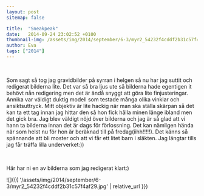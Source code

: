 ```yaml
---
layout: post
sitemap: false

title:  "Sneakpeak"
date:   2014-09-24 23:02:52 +0100
thumbnail-img: /assets/img/2014/september/6-3/myr2_54232f4cddf2b31c57f4af29.jpg
author: Eva
tags: ["2014"]
---
```


 




Som sagt så tog jag gravidbilder på syrran i helgen så nu har jag suttit och redigerat bilderna lite. Det var så bra ljus ute så bilderna hade egentigen it behövt nån redigering men det är ändå snyggt att göra lite finjusteringar. Annika var väldigt duktig modell som testade många olika vinklar och ansiktsuttryck. Mitt objektiv är lite hackig när man ska ställa skärpan så det kan ta ett tag innan jag hittar den så hon fick hålla minen länge ibland men det gick bra. Jag blev väldigt nöjd över bilderna och jag är så glad att vi hann ta bilderna innan det är dags för förlossning. Det kan nämligen hända när som helst nu för hon är beräknad till på fredag(iihh!!!!!). Det känns så spännande att bli moster och att vi får ett litet barn i släkten. Jag längtar tills jag får träffa lilla underverket:)) 




 




Här har ni en av bilderna som jag redigerat klart:)

![]({{ '/assets/img/2014/september/6-3/myr2_54232f4cddf2b31c57f4af29.jpg'  | relative_url }})

